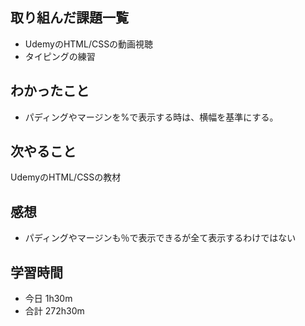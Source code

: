 ## 取り組んだ課題一覧
-  UdemyのHTML/CSSの動画視聴
- タイピングの練習
## わかったこと
- パディングやマージンを%で表示する時は、横幅を基準にする。
## 次やること
UdemyのHTML/CSSの教材
## 感想
- パディングやマージンも％で表示できるが全て表示するわけではない
## 学習時間
- 今日 1h30m
- 合計 272h30m